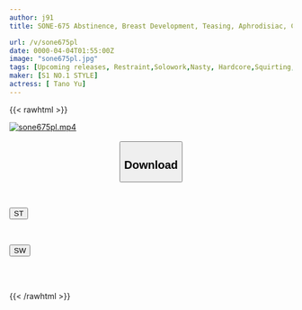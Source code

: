 ```yaml
---
author: j91
title: SONE-675 Abstinence, Breast Development, Teasing, Aphrodisiac, Chase Piston, Hanging Orgasm, Massive Toy Torture, All On Top! Sex On The Other Side Of Orgasm That Goes Beyond The Downer State That Goes Beyond The Climax. Yu Tano

url: /v/sone675pl
date: 0000-04-04T01:55:00Z
image: "sone675pl.jpg"
tags: [Upcoming releases, Restraint,Solowork,Nasty, Hardcore,Squirting,Ultra-Huge Tits,Acme · Orgasm	]
maker: [S1 NO.1 STYLE]
actress: [ Tano Yu]
---
```



{{< rawhtml >}}

<div class="video" data-videoid="pending_link.html">
    <a href="javascript:;">
        <img src="/v/sone675pl/sone675pl.jpg" width="WIDTH" height="HEIGHT" alt="sone675pl.mp4" loading="lazy">
    </a>
</div>

<script type="text/javascript" src="https://j91.asia/asset/on-demand-pend.js"></script>

<br>
  <link rel="stylesheet" href="https://j91.asia/asset/bs5.css">
  
  <center>
  <button class="btn btn-primary" type="button" data-bs-toggle="collapse" data-bs-target=".multi-collapse" aria-expanded="false" aria-controls="multiCollapseExample1 multiCollapseExample2"><h2>Download</h2></button></center>
</p>
<div class="row">
  <div class="col">
    <div class="collapse multi-collapse" id="multiCollapseExample1">
      <div class="card card-body">
	      	      <br>
<div class="buttons">  
<p><a href="https://j91.asia/pending_link.html" target="_blank"><button class="btn-hover color-3"><i class="fa fa-download"></i> ST</button></a></p></div>
    </div>
  </div>
</div>
  <div class="col">
    <div class="collapse multi-collapse" id="multiCollapseExample2">
      <div class="card card-body">
	      <br>
<div class="buttons">
<p><a href="https://j91.asia/pending_link.html" target="_blank"><button class="btn-hover color-2"><i class="fa fa-download"></i> SW</button></a></p></div>
<br><br>
      </div>
    </div>
  </div>
</div>

{{< /rawhtml >}}